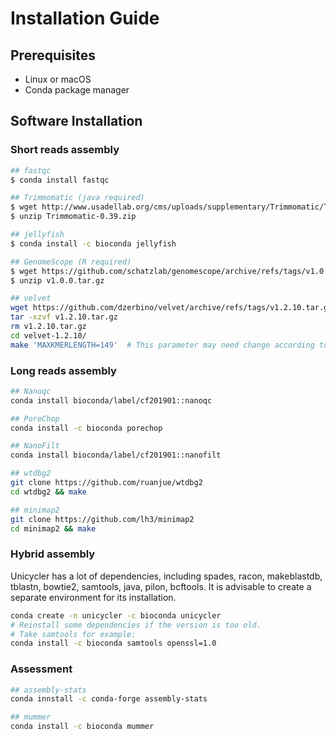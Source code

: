 # Installation Guide

## Prerequisites
- Linux or macOS
- Conda package manager

## Software Installation
### Short reads assembly
```bash
## fastqc
$ conda install fastqc

## Trimmomatic (java required)
$ wget http://www.usadellab.org/cms/uploads/supplementary/Trimmomatic/Trimmomatic-0.39.zip
$ unzip Trimmomatic-0.39.zip

## jellyfish
$ conda install -c bioconda jellyfish

## GenomeScope (R required)
$ wget https://github.com/schatzlab/genomescope/archive/refs/tags/v1.0.0.zip
$ unzip v1.0.0.tar.gz

## velvet
wget https://github.com/dzerbino/velvet/archive/refs/tags/v1.2.10.tar.gz
tar -xzvf v1.2.10.tar.gz
rm v1.2.10.tar.gz
cd velvet-1.2.10/
make 'MAXKMERLENGTH=149'  # This parameter may need change according to tasks
```

### Long reads assembly
```bash
## Nanoqc
conda install bioconda/label/cf201901::nanoqc

## PoreChop
conda install -c bioconda porechop

## NanoFilt
conda install bioconda/label/cf201901::nanofilt

## wtdbg2
git clone https://github.com/ruanjue/wtdbg2
cd wtdbg2 && make

## minimap2
git clone https://github.com/lh3/minimap2
cd minimap2 && make
```

### Hybrid assembly
Unicycler has a lot of dependencies, including spades, racon, makeblastdb, tblastn, bowtie2, samtools, java, pilon, bcftools. It is advisable to create a separate environment for its installation.
```bash
conda create -n unicycler -c bioconda unicycler
# Reinstall some dependencies if the version is too old.
# Take samtools for example:
conda install -c bioconda samtools openssl=1.0
```

### Assessment
```bash
## assembly-stats
conda innstall -c conda-forge assembly-stats

## mummer
conda install -c bioconda mummer
```